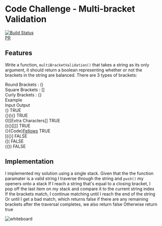 # Code Challenge - Multi-bracket Validation
[![Build Status](https://www.travis-ci.com/alvian-401-advanced-javascript/data-structures-and-algorithms.svg?branch=master)](https://www.travis-ci.com/alvian-401-advanced-javascript/data-structures-and-algorithms)  
[PR]()


## Features
Write a function, `multiBracketValidation()` that takes a string as its only argument, it should return a boolean representing whether or not the brackets in the string are balanced. There are 3 types of brackets:

Round Brackets : ()  
Square Brackets : []  
Curly Brackets : {}  
Example  
Input	Output  
{}	TRUE  
{}(){}	TRUE  
()[[Extra Characters]]	TRUE  
(){}[[]]	TRUE  
{}{Code}[Fellows](())	TRUE  
[({}]	FALSE  
(](	FALSE  
{(})	FALSE  

## Implementation
I implemented my solution using a single stack.
Given that the the function paramater is a valid string
I traverse through the string and `push()` my openers onto a stack
If I reach a string that's equal to a closing bracket,
I pop off the last item on my stack and compare it to the current string index
If the brackets match, I continue matching until I reach the end of the string
Or until I get a bad match, which returns false
if there are any remaining brackets after the traversal completes, we also return false
Otherwise return true

![whiteboard]()
